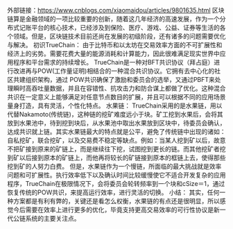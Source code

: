 外部链接：https://www.cnblogs.com/xiaomaidou/articles/9801635.html
区块链算是金融领域的一项比较重要的创新，随着这几年经济的高速发展，作为一个分布式记账平台的核心技术，已经涉及到保险、医疗、游戏、公益、证券等生活的各个领域。但是，区块链技术目前还尚在发展的初级阶段，还有诸多的问题需要优化与解决。
初识TrueChain：
由于⽐特币和以太坊在交易效率方面的不可扩展性和经济上的劣势。需要花费大量的能源消耗和计算能力，因此很难满足现实世界中应用程序和平台需求的持续增长。
TrueChain是⼀种对BFT共识协议（拜占庭）进行改进再与POW(⼯作量证明)相结合的一种混合共识协议。它拥有去中心化的社区共建组织架构，通过 POW共识确保了激励和委员会的选举，又通过PBFT来处理瞬时⾼吞吐量数据，并且在容错性、抗攻击力和防合谋上都做了优化。这种混合共识在一定意义上能够满足对任意节点数目的扩展，并且可以根据不同的应⽤场景量⾝打造，具有灵活，个性化特点。
水果链：
TrueChain采⽤的是⽔果链，⽤以代替Nakamoto(传统链)，这种链的挖矿难度远小于块。矿工挖到水果后，会将其放到水果池中，待到挖到块后，从水果池中取出水果放到区块中，待委员会确认，达成共识就上链。其实水果链最大的特点就是公平，避免了传统链中出现的诸如：自私挖矿，联合挖矿，以及交易费不稳定等缺点。例如：当某人挖到矿以后，故意不把矿接到原来的矿链上，而是继续往下挖，试图挖到更长的链。而其他挖矿者挖到矿以后接到原本的矿链上，而他再将较长的矿链接到原本的框链上去，使得那些挖到矿的人努力白费。
但是，水果链作为一个慢链，所面临的最⼤挑战就是效率问题和可扩展性。执⾏效率低下以及确认时间⽐较缓慢使它不适合开发复杂的应⽤程序，TrueChain在极限情况下，会将委员会轮转频率到⼀个块和cSize＝1，通过恢复传统的POW共识，来提高运行效率，进行灵活的切换。
小结：
其实，任何一种方案都是有利有弊的，关键还是看怎么权衡，⽔果链的有点还是很明显，所以感觉今后需要在效率上进行更多的优化，毕竟⽀持更⾼交易效率的可⾏性协议是新⼀代公链系统的主要关注点。
